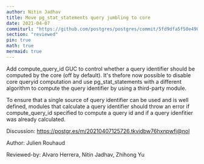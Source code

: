 ```yaml
---
author: Nitin Jadhav
title: Move pg_stat_statements query jumbling to core
date: 2021-04-07
commiturl: "https://github.com/postgres/postgres/commit/5fd9dfa5f50e4906c35133a414ebec5b6d518493"
section: "reviewed"
pin: true
math: true
mermaid: true
---
```


Add compute_query_id GUC to control whether a query identifier should be
computed by the core (off by default).  It's thefore now possible to
disable core queryid computation and use pg_stat_statements with a
different algorithm to compute the query identifier by using a
third-party module.

To ensure that a single source of query identifier can be used and is
well defined, modules that calculate a query identifier should throw an
error if compute_query_id specified to compute a query id and if a query
idenfitier was already calculated.

Discussion: https://postgr.es/m/20210407125726.tkvjdbw76hxnpwfi@nol

Author: Julien Rouhaud

Reviewed-by: Alvaro Herrera, Nitin Jadhav, Zhihong Yu